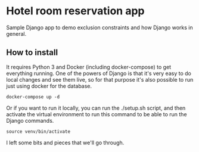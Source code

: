 # Hotel room reservation app

Sample Django app to demo exclusion constraints and how Django works in general.

## How to install

It requires Python 3 and Docker (including docker-compose) to get everything running.
One of the powers of Django is that it's very easy to do local changes and see them live,
so for that purpose it's also possible to run just using docker for the database.

	docker-compose up -d

Or if you want to run it locally, you can run the ./setup.sh script, and then activate
the virtual environment to run this command to be able to run the Django commands.

    source venv/bin/activate

I left some bits and pieces that we'll go through.
